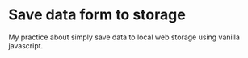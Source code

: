 # Save data form to storage

My practice about simply save data to local web storage using vanilla javascript.
